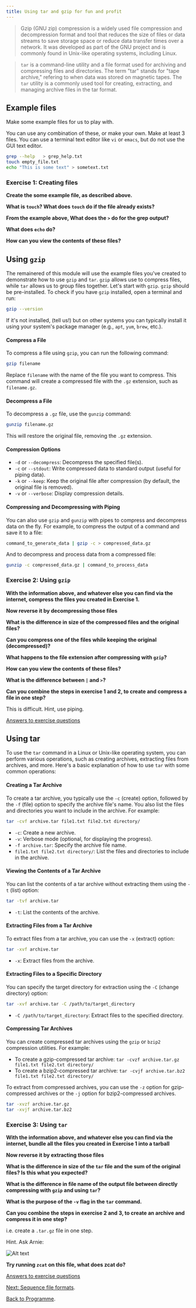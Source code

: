 ```yaml
---
title: Using tar and gzip for fun and profit
---
```


> Gzip (GNU zip) compression is a widely used file compression and decompression format and tool that reduces the size of files or data streams to save storage space or reduce data transfer times over a network. It was developed as part of the GNU project and is commonly found in Unix-like operating systems, including Linux.

> `tar` is a command-line utility and a file format used for archiving and compressing files and directories. The term "tar" stands for "tape archive," refering to when data was stored on magnetic tapes. The `tar` utility is a commonly used tool for creating, extracting, and managing archive files in the tar format.

## Example files 
Make some example files for us to play with.

You can use any combination of these, or make your own. Make at least 3 files. You can use a terminal text editor like `vi` or `emacs`, but do not use the GUI text editor.

```bash
grep --help   > grep_help.txt
touch empty_file.txt
echo "This is some text" > sometext.txt
```

### Exercise 1: Creating files

**Create the some example file, as described above.** 

**What is `touch`? What does `touch` do if the file already exists?** 

**From the example above, What does the `>` do for the grep output?**

**What does `echo` do?**

**How can you view the contents of these files?**

## Using `gzip`
The remainered of this module will use the example files you've created to demonstrate how to use `gzip` and `tar`. `gzip` allows use to compress files, while `tar` allows us to group files together. Let's start with `gzip`.  `gzip` should be pre-installed. To check if you have `gzip` installed, open a terminal and run:

```bash
gzip --version
```
If it's not installed, (tell us!) but on other systems you can typically install it using your system's package manager (e.g., `apt`, `yum`, `brew`, etc.).

#### Compress a File

To compress a file using `gzip`, you can run the following command:

```bash
gzip filename
```

Replace `filename` with the name of the file you want to compress. This command will create a compressed file with the `.gz` extension, such as `filename.gz`.

#### Decompress a File

To decompress a `.gz` file, use the `gunzip` command:

```bash
gunzip filename.gz
```

This will restore the original file, removing the `.gz` extension.

#### Compression Options

- `-d` or `--decompress`: Decompress the specified file(s).
- `-c` or `--stdout`: Write compressed data to standard output (useful for piping data).
- `-k` or `--keep`: Keep the original file after compression (by default, the original file is removed).
- `-v` or `--verbose`: Display compression details.

#### Compressing and Decompressing with Piping

You can also use `gzip` and `gunzip` with pipes to compress and decompress data on the fly. For example, to compress the output of a command and save it to a file:

```bash
command_to_generate_data | gzip -c > compressed_data.gz
```

And to decompress and process data from a compressed file:

```bash
gunzip -c compressed_data.gz | command_to_process_data
```

### Exercise 2: Using `gzip`

**With the information above, and whatever else you can find via the internet, compress the files you created in Exercise 1.**

**Now reverse it by decompressing those files**

**What is the difference in size of the compressed files and the original files?**

**Can you compress one of the files while keeping the original (decompressed)?** 

**What happens to the file extension after compressing with `gzip`?**

**How can you view the contents of these files?**

**What is the difference between `|` and `>`?**

**Can you combine the steps in exercise 1 and 2, to create and compress a file in one step?**

This is difficult. Hint, use piping. 

[Answers to exercise questions](/seq-data/using-gzip-answers)

## Using tar

To use the `tar` command in a Linux or Unix-like operating system, you can perform various operations, such as creating archives, extracting files from archives, and more. Here's a basic explanation of how to use `tar` with some common operations:

#### Creating a Tar Archive

To create a tar archive, you typically use the `-c` (create) option, followed by the `-f` (file) option to specify the archive file's name. You also list the files and directories you want to include in the archive. For example:

```bash
tar -cvf archive.tar file1.txt file2.txt directory/
```

* `-c`: Create a new archive.
* `-v`: Verbose mode (optional, for displaying the progress).
* `-f archive.tar`: Specify the archive file name.
* `file1.txt file2.txt directory/`: List the files and directories to include in the archive.

#### Viewing the Contents of a Tar Archive

You can list the contents of a tar archive without extracting them using the `-t` (list) option:

```bash
tar -tvf archive.tar
```

- `-t`: List the contents of the archive.

#### Extracting Files from a Tar Archive

To extract files from a tar archive, you can use the `-x` (extract) option:

```bash
tar -xvf archive.tar
```

- `-x`: Extract files from the archive.

#### Extracting Files to a Specific Directory

You can specify the target directory for extraction using the `-C` (change directory) option:

```bash
tar -xvf archive.tar -C /path/to/target_directory
```

- `-C /path/to/target_directory`: Extract files to the specified directory.

#### Compressing Tar Archives

You can create compressed tar archives using the `gzip` or `bzip2` compression utilities. For example:

- To create a gzip-compressed tar archive: `tar -cvzf archive.tar.gz file1.txt file2.txt directory/`
- To create a bzip2-compressed tar archive: `tar -cvjf archive.tar.bz2 file1.txt file2.txt directory/`

To extract from compressed archives, you can use the `-z` option for gzip-compressed archives or the `-j` option for bzip2-compressed archives.

```bash
tar -xvzf archive.tar.gz
tar -xvjf archive.tar.bz2
```

### Exercise 3: Using `tar`

**With the information above, and whatever else you can find via the internet, bundle all the files you created in Exercise 1 into a tarball**

**Now reverse it by extracting those files**

**What is the difference in size of the `tar` file and the sum of the original files? Is this what you expected?**

**What is the difference in file name of the output file between directly compressing with `gzip` and using `tar`?**

**What is the purpose of the `-v` flag in the `tar` command.**

**Can you combine the steps in exercise 2 and 3, to create an archive and compress it in one step?**

i.e. create a `.tar.gz` file in one step. 

Hint. Ask Arnie:

![Alt text](/seq-data/image-1.png)

**Try running `zcat` on this file, what does zcat do?**


[Answers to exercise questions](/seq-data/using-gzip-answers)

[Next: Sequence file formats]({{site.baseurl}}/modules/sequencing/sequence-data/).

[Back to Programme]({{site.baseurl}}/modules/sequencing/week-2-programme/).

